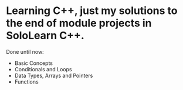 # Learning C++, just my solutions to the end of module projects in SoloLearn C++.

Done until now:
- Basic Concepts
- Conditionals and Loops
- Data Types, Arrays and Pointers
- Functions
